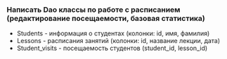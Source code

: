 ### Написать Dao классы по работе с расписанием (редактирование посещаемости, базовая статистика)

* Students - информация о студентах (колонки: id, имя, фамилия)
* Lessons - расписания занятий (колонки: id, название лекции, дата)
* Student_visits - посещаемость студентов (student_id, lesson_id)